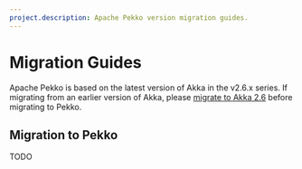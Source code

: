 ```yaml
---
project.description: Apache Pekko version migration guides.
---
```

# Migration Guides

Apache Pekko is based on the latest version of Akka in the v2.6.x series. If migrating from an earlier version of Akka, 
please [migrate to Akka 2.6](https://doc.akka.io/docs/akka/current/project/migration-guides.html) before migrating to Pekko.

## Migration to Pekko

TODO


